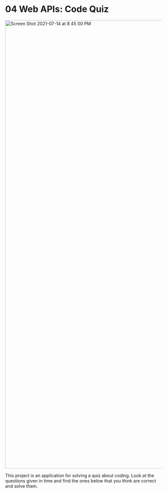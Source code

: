# 04 Web APIs: Code Quiz
<img width="1440" alt="Screen Shot 2021-07-14 at 8 45 00 PM" src="https://user-images.githubusercontent.com/84109630/125710756-d9f08f0d-1666-4fbd-aa27-68ea4e812c1a.png">




This project is an application for solving a quiz about coding. Look at the questions given in time and find the ones below that you think are correct and solve them.
